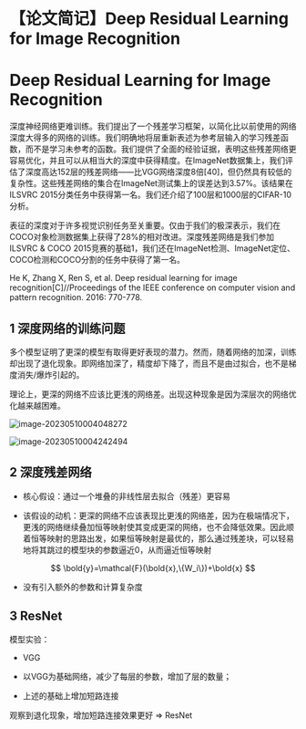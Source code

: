 # 【论文简记】Deep Residual Learning for Image Recognition


# Deep Residual Learning for Image Recognition

深度神经网络更难训练。我们提出了一个残差学习框架，以简化比以前使用的网络深度大得多的网络的训练。我们明确地将层重新表述为参考层输入的学习残差函数，而不是学习未参考的函数。我们提供了全面的经验证据，表明这些残差网络更容易优化，并且可以从相当大的深度中获得精度。在ImageNet数据集上，我们评估了深度高达152层的残差网络——比VGG网络深度8倍[40]，但仍然具有较低的复杂性。这些残差网络的集合在ImageNet测试集上的误差达到3.57%。该结果在ILSVRC 2015分类任务中获得第一名。我们还介绍了100层和1000层的CIFAR-10分析。

表征的深度对于许多视觉识别任务至关重要。仅由于我们的极深表示，我们在COCO对象检测数据集上获得了28%的相对改进。深度残差网络是我们参加ILSVRC & COCO 2015竞赛的基础1，我们还在ImageNet检测、ImageNet定位、COCO检测和COCO分割的任务中获得了第一名。

He K, Zhang X, Ren S, et al. Deep residual learning for image recognition[C]//Proceedings of the IEEE conference on computer vision and pattern recognition. 2016: 770-778.

## 1 深度网络的训练问题

多个模型证明了更深的模型有取得更好表现的潜力。然而，随着网络的加深，训练却出现了退化现象。即网络加深了，精度却下降了，而且不是由过拟合，也不是梯度消失/爆炸引起的。

理论上，更深的网络不应该比更浅的网络差。出现这种现象是因为深层次的网络优化越来越困难。

![image-20230510004048272](https://cdn.jsdelivr.net/gh/Catigeart/imgHost/img/dl/image-20230510004048272.png)

![image-20230510004242494](https://cdn.jsdelivr.net/gh/Catigeart/imgHost/img/dl/image-20230510004242494.png)

## 2 深度残差网络

- 核心假设：通过一个堆叠的非线性层去拟合（残差）更容易

- 该假设的动机：更深的网络不应该表现比更浅的网络差，因为在极端情况下，更浅的网络继续叠加恒等映射使其变成更深的网络，也不会降低效果。因此顺着恒等映射的思路出发，如果恒等映射是最优的，那么通过残差块，可以轻易地将其跳过的模型块的参数逼近0，从而逼近恒等映射

$$
\bold{y}=\mathcal{F}(\bold{x},\{W_i\})+\bold{x}
$$

- 没有引入额外的参数和计算复杂度

## 3 ResNet

模型实验：

- VGG

- 以VGG为基础网络，减少了每层的参数，增加了层的数量；
- 上述的基础上增加短路连接

观察到退化现象，增加短路连接效果更好 => ResNet
